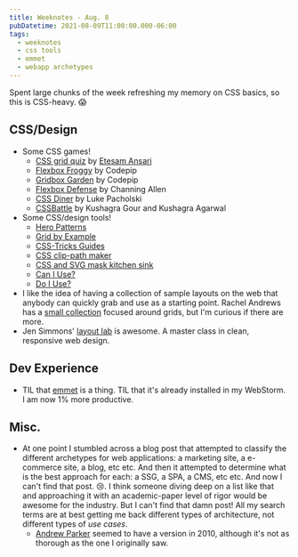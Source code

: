 ```yaml
---
title: Weeknotes - Aug. 8
pubDatetime: 2021-08-09T11:00:00.000-06:00
tags:
  - weeknotes
  - css tools
  - emmet
  - webapp archetypes
---
```


Spent large chunks of the week refreshing my memory on CSS basics, so this is CSS-heavy. 😱

## CSS/Design

- Some CSS games!
  - [CSS grid quiz](https://www.euismod.dev) by [Etesam Ansari](https://www.etesam.dev/#/)
  - [Flexbox Froggy](https://flexboxfroggy.com/) by Codepip
  - [Gridbox Garden](https://cssgridgarden.com/) by Codepip
  - [Flexbox Defense](http://www.flexboxdefense.com/) by Channing Allen
  - [CSS Diner](https://flukeout.github.io/) by Luke Pacholski
  - [CSSBattle](https://cssbattle.dev/) by Kushagra Gour and Kushagra Agarwal
- Some CSS/design tools!
  - [Hero Patterns](https://www.heropatterns.com/)
  - [Grid by Example](https://gridbyexample.com/)
  - [CSS-Tricks Guides](https://css-tricks.com/guides/)
  - [CSS clip-path maker](https://bennettfeely.com/clippy/)
  - [CSS and SVG mask kitchen sink](https://codepen.io/yoksel/full/fsdbu)
  - [Can I Use?](https://caniuse.com/)
  - [Do I Use?](https://doiuse.herokuapp.com/)
- I like the idea of having a collection of sample layouts on the web that anybody can quickly grab and use as a starting point. Rachel Andrews has a [small collection](https://gridbyexample.com/patterns/) focused around grids, but I'm curious if there are more.
- Jen Simmons' [layout lab](https://labs.jensimmons.com/) is awesome. A master class in clean, responsive web design.

## Dev Experience

- TIL that [emmet](https://docs.emmet.io/) is a thing. TIL that it's already installed in my WebStorm. I am now 1% more productive.

## Misc.

- At one point I stumbled across a blog post that attempted to classify the different archetypes for web applications: a marketing site, a e-commerce site, a blog, etc etc. And then it attempted to determine what is the best approach for each: a SSG, a SPA, a CMS, etc etc. And now I can't find that post. 😢. I think someone diving deep on a list like that and approaching it with an academic-paper level of rigor would be awesome for the industry. But I can't find that damn post! All my search terms are at best getting me back different types of architecture, not different types of _use cases_.
  - [Andrew Parker](https://thegongshow.tumblr.com/post/998005716/web-service-archetypes) seemed to have a version in 2010, although it's not as thorough as the one I originally saw.
